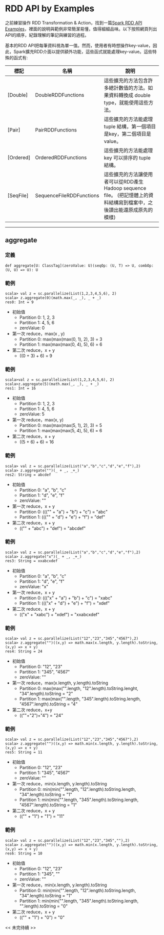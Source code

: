 # RDD API by Examples

之前練習操作 RDD Transformation & Action，找到一篇[Spark RDD API Examples](http://homepage.cs.latrobe.edu.au/zhe/ZhenHeSparkRDDAPIExamples.html)，裡面的說明與範例非常簡潔易懂，值得細細品味。以下按照網頁列出API的順序，紀錄理解的筆記與練習的過程。

基本的RDD API把每筆資料視為單一值。然而，使用者有時想操作key-value，因此，Spark擴充RDD介面以提供額外功能，這些函式就能處理key-value。這些特殊的函式有:

| 標記 | 名稱 | 說明 |
|------|------|------|
| [Double] | DoubleRDDFunctions | 這些擴充的方法包含許多總計數值的方法。如果資料轉換成 double type，就能使用這些方法。 |
| [Pair] | PairRDDFunctions | 這些擴充的方法能處理 tuple 結構，第一個項目是key，第二個項目是value。 |
| [Ordered] | OrderedRDDFunctions | 這些擴充的方法能處理 key 可以排序的 tuple 結構。 |
| [SeqFile] | SequenceFileRDDFunctions | 這些擴充的方法讓使用者可以從RDD產生Hadoop sequence file。 (把記憶體上的資料結構寫到檔案中，之後讀出能還原成原先的模樣) |
___

## aggregate

### 定義
```
def aggregate[U: ClassTag](zeroValue: U)(seqOp: (U, T) => U, combOp: (U, U) => U): U
```

### 範例
```
scala> val z = sc.parallelize(List(1,2,3,4,5,6), 2)
scala> z.aggregate(0)(math.max(_, _), _ + _)
res0: Int = 9
```
- 初始值
  - Partition 0: 1, 2, 3
  - Partition 1: 4, 5, 6
  - zeroValue: 0
- 第一次 reduce，max(x , y)
  - Partition 0: max(max(max(0, 1), 2), 3) = 3
  - Partition 1: max(max(max(0, 4), 5), 6) = 6
- 第二次 reduce，x + y
  - ((0 + 3) + 6) = 9
  
### 範例
```
scala>val z = sc.parallelize(List(1,2,3,4,5,6), 2)
scala>z.aggregate(5)(math.max(_, _), _ + _)
res1: Int = 16
```
- 初始值
  - Partition 0: 1, 2, 3
  - Partition 1: 4, 5, 6
  - zeroValue: 5
- 第一次 reduce，max(x, y)
  - Partition 0: max(max(max(5, 1), 2), 3) = 5
  - Partition 1: max(max(max(5, 4), 5), 6) = 6
- 第二次 reduce，x + y
  - ((5 + 6) + 6) = 16

### 範例
```
scala> val z = sc.parallelize(List("a","b","c","d","e","f"),2)
scala> z.aggregate("")(_ + _, _+_)
res2: String = abcdef
```
- 初始值
  - Partition 0: "a", "b", "c"
  - Partition 1: "d", "e", "f"
  - zeroValue: ""
- 第一次 reduce，x + y
  - Partition 0: ((("" + "a") + "b") + "c") = "abc"
  - Partition 1: ((("" + "d") + "e") + "f") = "def"
- 第二次 reduce，x + y
  - (("" + "abc") + "def") = "abcdef"

### 範例
```
scala> val z = sc.parallelize(List("a","b","c","d","e","f"),2)
scala> z.aggregate("x")(_ + _, _+_)
res3: String = xxabcxdef
```
- 初始值
  - Partition 0: "a", "b", "c"
  - Partition 1: "d", "e", "f"
  - zeroValue: "x"
- 第一次 reduce，x + y
  - Partition 0: ((("x" + "a") + "b") + "c") = "xabc"
  - Partition 1: ((("x" + "d") + "e") + "f") = "xdef"
- 第二次 reduce，x + y
  - (("x" + "xabc") + "xdef") = "xxabcxdef"

### 範例
```
scala> val z = sc.parallelize(List("12","23","345","4567"),2)
scala> z.aggregate("")((x,y) => math.max(x.length, y.length).toString, (x,y) => x + y)
res4: String = 24
```
- 初始值
  - Partition 0: "12", "23"
  - Partition 1: "345", "4567"
  - zeroValue: ""
- 第一次 reduce，max(x.length, y.length).toString
  - Partition 0: max(max("".length, "12".length).toString.lenght, "34".length).toString = "2"
  - Partition 1: max(max("".length, "345".length).toString.length, "4567".length).toString = "4"
- 第二次 reduce，x+y
  - ((""+"2")+"4") = "24"

### 範例
```
scala> val z = sc.parallelize(List("12","23","345","4567"),2)
scala> z.aggregate("")((x,y) => math.min(x.length, y.length).toString, (x,y) => x + y)
res5: String = 11
```
- 初始值
  - Partition 0: "12", "23"
  - Partition 1: "345", "4567"
  - zeroValue: ""
- 第一次 reduce，min(x.length, y.length).toString
  - Partition 0: min(min("".length, "12".length).toString.length, "34".length).toString = "1"
  - Partition 1: min(min("".length, "345".length).toString.length, "4567".length).toString = "1"
- 第二次 reduce，x + y
  - (("" + "1") + "1") = "11"

### 範例
```
scala> val z = sc.parallelize(List("12","23","345",""),2)
scala> z.aggregate("")((x,y) => math.min(x.length, y.length).toString, (x,y) => x + y)
res6: String = 10
```
- 初始值
  - Partition 0: "12", "23"
  - Partition 1: "345", ""
  - zeroValue: ""
- 第一次 reduce，min(x.length, y.length).toString
  - Partition 0: min(min("".length, "12".length).toString.length, "34".length).toString = "1"
  - Partition 1: min(min("".length, "345".length).toString.length, "".length).toString = "0"
- 第二次 reduce，x + y
  - (("" + "1") + "0") = "0"

<< 未完待續 >>
